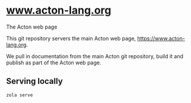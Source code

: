 # www.acton-lang.org
The Acton web page

This git repository servers the main Acton web page, https://www.acton-lang.org.

We pull in documentation from the main Acton git repository, build it and publish as part of the Acton web page.

## Serving locally

``` sh
zola serve
```

